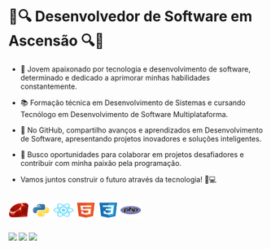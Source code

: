 <h1>🚀🔍 Desenvolvedor de Software em Ascensão 🔍🚀</h1>

- 👋 Jovem apaixonado por tecnologia e desenvolvimento de software, determinado e dedicado a aprimorar minhas habilidades constantemente.

- 📚 Formação técnica em Desenvolvimento de Sistemas e cursando Tecnólogo em Desenvolvimento de Software Multiplataforma.

- 🚀 No GitHub, compartilho avanços e aprendizados em Desenvolvimento de Software, apresentando projetos inovadores e soluções inteligentes.

- 🤝 Busco oportunidades para colaborar em projetos desafiadores e contribuir com minha paixão pela programação.

- Vamos juntos construir o futuro através da tecnologia! 🚀💻

<div style="display: inline_block"><br>
  <img align="center" alt="Ruby" height="30" width="40" src="https://raw.githubusercontent.com/devicons/devicon/master/icons/ruby/ruby-original.svg">
  <img align="center" alt="Python" height="30" width="40" src="https://raw.githubusercontent.com/devicons/devicon/master/icons/python/python-original.svg">
  <img align="center" alt="React" height="30" width="40" src="https://raw.githubusercontent.com/devicons/devicon/master/icons/react/react-original.svg">
  <img align="center" alt="HTML" height="30" width="40" src="https://raw.githubusercontent.com/devicons/devicon/master/icons/html5/html5-original.svg">
  <img align="center" alt="CSS" height="30" width="40" src="https://raw.githubusercontent.com/devicons/devicon/master/icons/css3/css3-original.svg">
  <img align="center" alt="PHP" height="30" width="40" src="https://raw.githubusercontent.com/devicons/devicon/master/icons/php/php-original.svg">
</div>

##

<div> 
  <a href="https://instagram.com/" target="_blank"><img src="https://img.shields.io/badge/-Instagram-%23E4405F?style=for-the-badge&logo=instagram&logoColor=white" target="_blank"></a>
  <a href = "mailto:"><img src="https://img.shields.io/badge/-Gmail-%23333?style=for-the-badge&logo=gmail&logoColor=white" target="_blank"></a>
  <a href="https://www.linkedin.com/" target="_blank"><img src="https://img.shields.io/badge/-LinkedIn-%230077B5?style=for-the-badge&logo=linkedin&logoColor=white" target="_blank"></a> 
</div>

